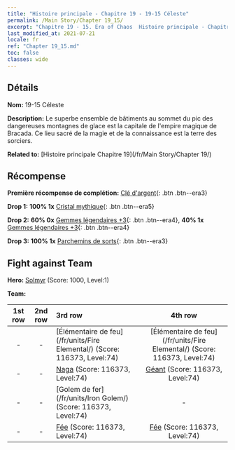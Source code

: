 ```yaml
---
title: "Histoire principale - Chapitre 19 - 19-15 Céleste"
permalink: /Main Story/Chapter 19_15/
excerpt: "Chapitre 19 - 15. Era of Chaos  Histoire principale - Chapitre 19_15. 19-15 Céleste"
last_modified_at: 2021-07-21
locale: fr
ref: "Chapter 19_15.md"
toc: false
classes: wide
---
```


## Détails

 **Nom:** 19-15 Céleste

 **Description:** Le superbe ensemble de bâtiments au sommet du pic des dangereuses montagnes de glace est la capitale de l'empire magique de Bracada. Ce lieu sacré de la magie et de la connaissance est la terre des sorciers.

 **Related to:** [Histoire principale Chapitre 19](/fr/Main Story/Chapter 19/)

## Récompense

 **Première récompense de complétion:** [Clé d'argent](/ItemsFR/con_693/){: .btn .btn--era3}

 **Drop 1:** **100% 1x** [Cristal mythique](/ItemsFR/mat_66/){: .btn .btn--era5}

 **Drop 2:** **60% 0x** [Gemmes légendaires +3](/ItemsFR/mat_58/){: .btn .btn--era4}, **40% 1x** [Gemmes légendaires +3](/ItemsFR/mat_58/){: .btn .btn--era4}

 **Drop 3:** **100% 1x** [Parchemins de sorts](/ItemsFR/con_694/){: .btn .btn--era3}


## Fight against Team
 **Hero:** [Solmyr](/fr/heroes/Solmyr/) (Score: 1000, Level:1)

 **Team:**


  | 1st row | 2nd row | 3rd row | 4th row |
  |:----:|:----:|:----|:----:|
  | - | - | [Élémentaire de feu](/fr/units/Fire Elemental/) (Score: 116373, Level:74)  | [Élémentaire de feu](/fr/units/Fire Elemental/) (Score: 116373, Level:74)  |
  | - | - | [Naga](/fr/units/Naga/) (Score: 116373, Level:74)  | [Géant](/fr/units/Giant/) (Score: 116373, Level:74)  |
  | - | - | [Golem de fer](/fr/units/Iron Golem/) (Score: 116373, Level:74)  | - |
  | - | - | [Fée](/fr/units/Sprite/) (Score: 116373, Level:74)  | [Fée](/fr/units/Sprite/) (Score: 116373, Level:74)  |


